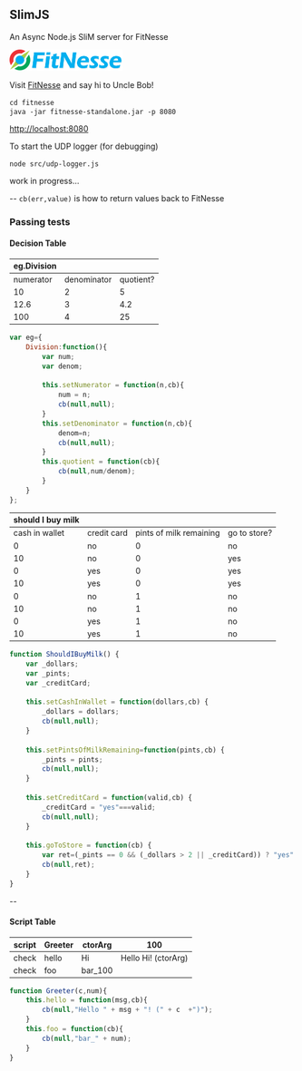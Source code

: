 ## SlimJS
An Async Node.js SliM server for FitNesse

[![fitnesse](logo/fitnesse-logo-small.png)](http://www.fitnesse.org/) 

Visit [FitNesse](http://www.fitnesse.org/) and say hi to Uncle Bob!

```
cd fitnesse
java -jar fitnesse-standalone.jar -p 8080
```

[http://localhost:8080](http://localhost:8080)


To start the UDP logger (for debugging)
```
node src/udp-logger.js
```

work in progress...

--
`cb(err,value)` is how to return values back to FitNesse
### Passing tests
#### Decision Table

|eg.Division                  |||
|---------|-----------|---------|
|numerator|denominator|quotient?|
|10       |2          |5        |
|12.6     |3          |4.2      |
|100      |4          |25       |

```javascript
var eg={
    Division:function(){
        var num;
        var denom;

        this.setNumerator = function(n,cb){
            num = n;
            cb(null,null);
        }
        this.setDenominator = function(n,cb){
            denom=n;
            cb(null,null);
        }
        this.quotient = function(cb){
            cb(null,num/denom);
        }
    }
};
```

|should I buy milk                                           ||||
|--------------|-----------|-----------------------|------------|
|cash in wallet|credit card|pints of milk remaining|go to store?|
|0             |no         |0                      |no          |
|10            |no         |0                      |yes         |
|0             |yes        |0                      |yes         |
|10            |yes        |0                      |yes         |
|0             |no         |1                      |no          |
|10            |no         |1                      |no          |
|0             |yes        |1                      |no          |
|10            |yes        |1                      |no          |

```javascript
function ShouldIBuyMilk() {
    var _dollars;
    var _pints;
    var _creditCard;

    this.setCashInWallet = function(dollars,cb) {
        _dollars = dollars;
        cb(null,null);
    }

    this.setPintsOfMilkRemaining=function(pints,cb) {
        _pints = pints;
        cb(null,null);
    }

    this.setCreditCard = function(valid,cb) {
        _creditCard = "yes"===valid;
        cb(null,null);
    }

    this.goToStore = function(cb) {
        var ret=(_pints == 0 && (_dollars > 2 || _creditCard)) ? "yes" : "no";
        cb(null,ret);
    }
}
```
--
#### Script Table


|script|Greeter|ctorArg|100                |
|------|-------|-------|-------------------|
|check |hello  |Hi     |Hello Hi! (ctorArg)|
|check |foo    |bar_100                   ||

```javascript
function Greeter(c,num){
    this.hello = function(msg,cb){
        cb(null,"Hello " + msg + "! (" + c  +")");
    }
    this.foo = function(cb){
        cb(null,"bar_" + num);
    }
}
```
